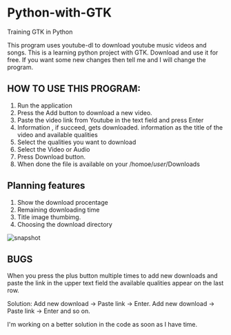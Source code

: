# Python-with-GTK
Training GTK in Python

This program uses youtube-dl to download youtube music videos and songs. This is a learning python project with GTK. Download and use it for free. If you want some new changes then tell me and I will change the program. 

## HOW TO USE THIS PROGRAM:
1. Run the application
2. Press the Add button to download a new video.
3. Paste the video link from Youtube in the text field and press Enter
4. Information , if succeed, gets downloaded. information as the title of the video and available qualities
5. Select the qualities you want to download
6. Select the Video or Audio
7. Press Download button.
8. When done the file is available on your /homoe/$user$/Downloads


## Planning features
1. Show the download procentage
2. Remaining downloading time
3. Title image thumbimg.
4. Choosing the download directory

![snapshot](https://i.imgur.com/BSUPtr7.png)

## BUGS
When you press the plus button multiple times to add new downloads and paste the link in the upper text field the available qualities appear on the last row. 

Solution: Add new download -> Paste link -> Enter.  Add new download -> Paste link -> Enter and so on.

I'm working on a better solution in the code as soon as I have time.
